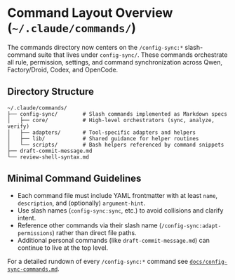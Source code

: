 # Command Layout Overview (`~/.claude/commands/`)

The commands directory now centers on the `/config-sync:*` slash-command suite that lives under `config-sync/`. These commands orchestrate all rule, permission, settings, and command synchronization across Qwen, Factory/Droid, Codex, and OpenCode.

## Directory Structure
```
~/.claude/commands/
├── config-sync/        # Slash commands implemented as Markdown specs
│   ├── core/           # High-level orchestrators (sync, analyze, verify)
│   ├── adapters/       # Tool-specific adapters and helpers
│   ├── lib/            # Shared guidance for helper routines
│   └── scripts/        # Bash helpers referenced by command snippets
├── draft-commit-message.md
└── review-shell-syntax.md
```

## Minimal Command Guidelines
- Each command file must include YAML frontmatter with at least `name`, `description`, and (optionally) `argument-hint`.
- Use slash names (`config-sync:sync`, etc.) to avoid collisions and clarify intent.
- Reference other commands via their slash name (`/config-sync:adapt-permissions`) rather than direct file paths.
- Additional personal commands (like `draft-commit-message.md`) can continue to live at the top level.

For a detailed rundown of every `/config-sync:*` command see [`docs/config-sync-commands.md`](./config-sync-commands.md).
